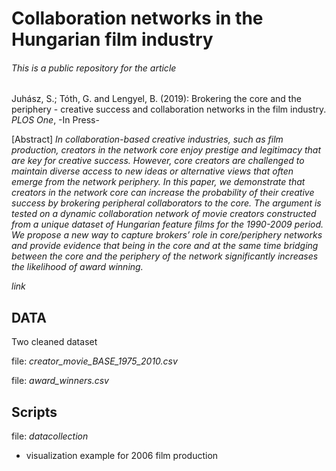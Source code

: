 # Collaboration networks in the Hungarian film industry

###### This is a public repository for the article

Juhász, S.; Tóth, G. and Lengyel, B. (2019): Brokering the core and the periphery - creative success and collaboration networks in the film industry. *PLOS One*, -In Press-

[Abstract]
*In collaboration-based creative industries, such as film production, creators in the network core enjoy prestige and legitimacy that are key for creative success. However, core creators are challenged to maintain diverse access to new ideas or alternative views that often emerge from the network periphery. In this paper, we demonstrate that creators in the network core can increase the probability of their creative success by brokering peripheral collaborators to the core. The argument is tested on a dynamic collaboration network of movie creators constructed from a unique dataset of Hungarian feature films for the 1990-2009 period. We propose a new way to capture brokers’ role in core/periphery networks and provide evidence that being in the core and at the same time bridging between the core and the periphery of the network significantly increases the likelihood of award winning.* <br>

*link* <br>

## DATA <br>

Two cleaned dataset <br>

file: *creator_movie_BASE_1975_2010.csv* <br>

file: *award_winners.csv* <br>



## Scripts <br>

file: *datacollection*<br>
- visualization example for 2006 film production <br>



